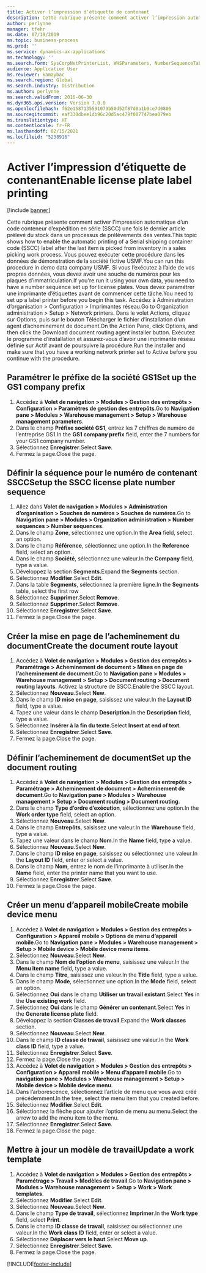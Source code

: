 ```yaml
---
title: Activer l’impression d’étiquette de contenant
description: Cette rubrique présente comment activer l’impression automatique d’un code conteneur d’expédition en série (SSCC) une fois le dernier article prélevé du stock dans un processus de prélèvements des ventes.
author: perlynne
manager: tfehr
ms.date: 07/19/2019
ms.topic: business-process
ms.prod: ''
ms.service: dynamics-ax-applications
ms.technology: ''
ms.search.form: SysCorpNetPrinterList, WHSParameters, NumberSequenceTableListPage, NumberSequenceDetails, WHSDocumentRoutingLayout, WHSDocumentRouting, WHSRFMenuItem, WHSRFMenu, WHSWorkTemplateTable, WHSLicensePlateLabelBuildConfig, WHSLicensePlateLabel
audience: Application User
ms.reviewer: kamaybac
ms.search.region: Global
ms.search.industry: Distribution
ms.author: perlynne
ms.search.validFrom: 2016-06-30
ms.dyn365.ops.version: Version 7.0.0
ms.openlocfilehash: f62e1587135591079b50d52f87d0a1b0ce7d0806
ms.sourcegitcommit: eaf330dbee1db96c20d5ac479f007747bea079eb
ms.translationtype: HT
ms.contentlocale: fr-FR
ms.lasthandoff: 02/15/2021
ms.locfileid: "5238916"
---
```

# <a name="enable-license-plate-label-printing"></a><span data-ttu-id="9ba31-103">Activer l’impression d’étiquette de contenant</span><span class="sxs-lookup"><span data-stu-id="9ba31-103">Enable license plate label printing</span></span>

[!include [banner](../../includes/banner.md)]

<span data-ttu-id="9ba31-104">Cette rubrique présente comment activer l’impression automatique d’un code conteneur d’expédition en série (SSCC) une fois le dernier article prélevé du stock dans un processus de prélèvements des ventes.</span><span class="sxs-lookup"><span data-stu-id="9ba31-104">This topic shows how to enable the automatic printing of a Serial shipping container code (SSCC) label after the last item is picked from inventory in a sales picking work process.</span></span> <span data-ttu-id="9ba31-105">Vous pouvez exécuter cette procédure dans les données de démonstration de la société fictive USMF.</span><span class="sxs-lookup"><span data-stu-id="9ba31-105">You can run this procedure in demo data company USMF.</span></span> <span data-ttu-id="9ba31-106">Si vous l’exécutez à l’aide de vos propres données, vous devez avoir une souche de numéros pour les plaques d’immatriculation.</span><span class="sxs-lookup"><span data-stu-id="9ba31-106">If you're run it using your own data, you need to have a number sequence set up for license plates.</span></span> <span data-ttu-id="9ba31-107">Vous devez paramétrer une imprimante d’étiquettes avant de commencer cette tâche.</span><span class="sxs-lookup"><span data-stu-id="9ba31-107">You need to set up a label printer before you begin this task.</span></span> <span data-ttu-id="9ba31-108">Accédez à Administration d’organisation > Configuration > Imprimantes réseau.</span><span class="sxs-lookup"><span data-stu-id="9ba31-108">Go to Organization administration > Setup > Network printers.</span></span> <span data-ttu-id="9ba31-109">Dans le volet Actions, cliquez sur Options, puis sur le bouton Télécharger le fichier d’installation d’un agent d’acheminement de document.</span><span class="sxs-lookup"><span data-stu-id="9ba31-109">On the Action Pane, click Options, and then click the Download document routing agent installer button.</span></span> <span data-ttu-id="9ba31-110">Exécutez le programme d’installation et assurez-vous d’avoir une imprimante réseau définie sur Actif avant de poursuivre la procédure.</span><span class="sxs-lookup"><span data-stu-id="9ba31-110">Run the installer and make sure that you have a working network printer set to Active before you continue with the procedure.</span></span>


## <a name="set-up-the-gs1-company-prefix"></a><span data-ttu-id="9ba31-111">Paramétrer le préfixe de la société GS1</span><span class="sxs-lookup"><span data-stu-id="9ba31-111">Set up the GS1 company prefix</span></span>
1. <span data-ttu-id="9ba31-112">Accédez à **Volet de navigation > Modules > Gestion des entrepôts > Configuration > Paramètres de gestion des entrepôts**.</span><span class="sxs-lookup"><span data-stu-id="9ba31-112">Go to **Navigation pane > Modules > Warehouse management > Setup > Warehouse management parameters**.</span></span>
2. <span data-ttu-id="9ba31-113">Dans le champ **Préfixe société GS1**, entrez les 7 chiffres de numéro de l’entreprise GS1.</span><span class="sxs-lookup"><span data-stu-id="9ba31-113">In the **GS1 company prefix** field, enter the 7 numbers for your GS1 company number.</span></span>
3. <span data-ttu-id="9ba31-114">Sélectionnez **Enregistrer**.</span><span class="sxs-lookup"><span data-stu-id="9ba31-114">Select **Save**.</span></span>
4. <span data-ttu-id="9ba31-115">Fermez la page.</span><span class="sxs-lookup"><span data-stu-id="9ba31-115">Close the page.</span></span>

## <a name="setup-the-sscc-license-plate-number-sequence"></a><span data-ttu-id="9ba31-116">Définir la séquence pour le numéro de contenant SSCC</span><span class="sxs-lookup"><span data-stu-id="9ba31-116">Setup the SSCC license plate number sequence</span></span>
1. <span data-ttu-id="9ba31-117">Allez dans **Volet de navigation > Modules > Administration d’organisation > Souches de numéros > Souches de numéros**.</span><span class="sxs-lookup"><span data-stu-id="9ba31-117">Go to **Navigation pane > Modules > Organization administration > Number sequences > Number sequences**.</span></span>
2. <span data-ttu-id="9ba31-118">Dans le champ **Zone**, sélectionnez une option.</span><span class="sxs-lookup"><span data-stu-id="9ba31-118">In the **Area** field, select an option.</span></span>
3. <span data-ttu-id="9ba31-119">Dans le champ **Référence**, sélectionnez une option.</span><span class="sxs-lookup"><span data-stu-id="9ba31-119">In the **Reference** field, select an option.</span></span>
4. <span data-ttu-id="9ba31-120">Dans le champ **Société**, sélectionnez une valeur.</span><span class="sxs-lookup"><span data-stu-id="9ba31-120">In the **Company** field, type a value.</span></span>
5. <span data-ttu-id="9ba31-121">Développez la section **Segments**.</span><span class="sxs-lookup"><span data-stu-id="9ba31-121">Expand the **Segments** section.</span></span>
6. <span data-ttu-id="9ba31-122">Sélectionnez **Modifier**.</span><span class="sxs-lookup"><span data-stu-id="9ba31-122">Select **Edit**.</span></span>
7. <span data-ttu-id="9ba31-123">Dans la table **Segments**, sélectionnez la première ligne.</span><span class="sxs-lookup"><span data-stu-id="9ba31-123">In the **Segments** table, select the first row</span></span>
8. <span data-ttu-id="9ba31-124">Sélectionnez **Supprimer**.</span><span class="sxs-lookup"><span data-stu-id="9ba31-124">Select **Remove**.</span></span>
9. <span data-ttu-id="9ba31-125">Sélectionnez **Supprimer**.</span><span class="sxs-lookup"><span data-stu-id="9ba31-125">Select **Remove**.</span></span>
10. <span data-ttu-id="9ba31-126">Sélectionnez **Enregistrer**.</span><span class="sxs-lookup"><span data-stu-id="9ba31-126">Select **Save**.</span></span>
11. <span data-ttu-id="9ba31-127">Fermez la page.</span><span class="sxs-lookup"><span data-stu-id="9ba31-127">Close the page.</span></span>

## <a name="create-the-document-route-layout"></a><span data-ttu-id="9ba31-128">Créer la mise en page de l’acheminement du document</span><span class="sxs-lookup"><span data-stu-id="9ba31-128">Create the document route layout</span></span>
1. <span data-ttu-id="9ba31-129">Accédez à **Volet de navigation > Modules > Gestion des entrepôts > Paramétrage > Acheminement de document > Mises en page de l’acheminement de document**.</span><span class="sxs-lookup"><span data-stu-id="9ba31-129">Go to **Navigation pane > Modules > Warehouse management > Setup > Document routing > Document routing layouts**.</span></span> <span data-ttu-id="9ba31-130">Activez la structure de SSCC.</span><span class="sxs-lookup"><span data-stu-id="9ba31-130">Enable the SSCC layout.</span></span>  
2. <span data-ttu-id="9ba31-131">Sélectionnez **Nouveau**.</span><span class="sxs-lookup"><span data-stu-id="9ba31-131">Select **New**.</span></span>
3. <span data-ttu-id="9ba31-132">Dans le champ **ID mise en page**, saisissez une valeur.</span><span class="sxs-lookup"><span data-stu-id="9ba31-132">In the **Layout ID** field, type a value.</span></span>
4. <span data-ttu-id="9ba31-133">Tapez une valeur dans le champ **Description**.</span><span class="sxs-lookup"><span data-stu-id="9ba31-133">In the **Description** field, type a value.</span></span>
5. <span data-ttu-id="9ba31-134">Sélectionnez **Insérer à la fin du texte**.</span><span class="sxs-lookup"><span data-stu-id="9ba31-134">Select **Insert at end of text**.</span></span>
6. <span data-ttu-id="9ba31-135">Sélectionnez **Enregistrer**.</span><span class="sxs-lookup"><span data-stu-id="9ba31-135">Select **Save**.</span></span>
7. <span data-ttu-id="9ba31-136">Fermez la page.</span><span class="sxs-lookup"><span data-stu-id="9ba31-136">Close the page.</span></span>

## <a name="set-up-the-document-routing"></a><span data-ttu-id="9ba31-137">Définir l’acheminement de document</span><span class="sxs-lookup"><span data-stu-id="9ba31-137">Set up the document routing</span></span>
1. <span data-ttu-id="9ba31-138">Accédez à **Volet de navigation > Modules > Gestion des entrepôts > Paramétrage > Acheminement de document > Acheminement de document**.</span><span class="sxs-lookup"><span data-stu-id="9ba31-138">Go to **Navigation pane > Modules > Warehouse management > Setup > Document routing > Document routing**.</span></span>
2. <span data-ttu-id="9ba31-139">Dans le champ **Type d’ordre d’exécution**, sélectionnez une option.</span><span class="sxs-lookup"><span data-stu-id="9ba31-139">In the **Work order type** field, select an option.</span></span>
3. <span data-ttu-id="9ba31-140">Sélectionnez **Nouveau**.</span><span class="sxs-lookup"><span data-stu-id="9ba31-140">Select **New**.</span></span>
4. <span data-ttu-id="9ba31-141">Dans le champ **Entrepôts**, saisissez une valeur.</span><span class="sxs-lookup"><span data-stu-id="9ba31-141">In the **Warehouse** field, type a value.</span></span>
5. <span data-ttu-id="9ba31-142">Tapez une valeur dans le champ **Nom**.</span><span class="sxs-lookup"><span data-stu-id="9ba31-142">In the **Name** field, type a value.</span></span>
6. <span data-ttu-id="9ba31-143">Sélectionnez **Nouveau**.</span><span class="sxs-lookup"><span data-stu-id="9ba31-143">Select **New**.</span></span>
7. <span data-ttu-id="9ba31-144">Dans le champ **ID mise en page**, saisissez ou sélectionnez une valeur.</span><span class="sxs-lookup"><span data-stu-id="9ba31-144">In the **Layout ID** field, enter or select a value.</span></span>
8. <span data-ttu-id="9ba31-145">Dans le champ **Nom**, entrez le nom de l’imprimante à utiliser.</span><span class="sxs-lookup"><span data-stu-id="9ba31-145">In the **Name** field, enter the printer name that you want to use.</span></span>
9. <span data-ttu-id="9ba31-146">Sélectionnez **Enregistrer**.</span><span class="sxs-lookup"><span data-stu-id="9ba31-146">Select **Save**.</span></span>
10. <span data-ttu-id="9ba31-147">Fermez la page.</span><span class="sxs-lookup"><span data-stu-id="9ba31-147">Close the page.</span></span>

## <a name="create-mobile-device-menu"></a><span data-ttu-id="9ba31-148">Créer un menu d’appareil mobile</span><span class="sxs-lookup"><span data-stu-id="9ba31-148">Create mobile device menu</span></span>
1. <span data-ttu-id="9ba31-149">Accédez à **Volet de navigation > Modules > Gestion des entrepôts > Configuration > Appareil mobile > Options de menu d’appareil mobile**.</span><span class="sxs-lookup"><span data-stu-id="9ba31-149">Go to **Navigation pane > Modules > Warehouse management > Setup > Mobile device > Mobile device menu items**.</span></span>
2. <span data-ttu-id="9ba31-150">Sélectionnez **Nouveau**.</span><span class="sxs-lookup"><span data-stu-id="9ba31-150">Select **New**.</span></span>
3. <span data-ttu-id="9ba31-151">Dans le champ **Nom de l’option de menu**, saisissez une valeur.</span><span class="sxs-lookup"><span data-stu-id="9ba31-151">In the **Menu item name** field, type a value.</span></span>
4. <span data-ttu-id="9ba31-152">Dans le champ **Titre**, saisissez une valeur.</span><span class="sxs-lookup"><span data-stu-id="9ba31-152">In the **Title** field, type a value.</span></span>
5. <span data-ttu-id="9ba31-153">Dans le champ **Mode**, sélectionnez une option.</span><span class="sxs-lookup"><span data-stu-id="9ba31-153">In the **Mode** field, select an option.</span></span>
6. <span data-ttu-id="9ba31-154">Sélectionnez **Oui** dans le champ **Utiliser un travail existant**.</span><span class="sxs-lookup"><span data-stu-id="9ba31-154">Select **Yes** in the **Use existing work** field.</span></span>
7. <span data-ttu-id="9ba31-155">Sélectionnez **Oui** dans le champ **Générer un contenant**.</span><span class="sxs-lookup"><span data-stu-id="9ba31-155">Select **Yes** in the **Generate license plate** field.</span></span>
8. <span data-ttu-id="9ba31-156">Développez la section **Classes de travail**.</span><span class="sxs-lookup"><span data-stu-id="9ba31-156">Expand the **Work classes** section.</span></span>
9. <span data-ttu-id="9ba31-157">Sélectionnez **Nouveau**.</span><span class="sxs-lookup"><span data-stu-id="9ba31-157">Select **New**.</span></span>
10. <span data-ttu-id="9ba31-158">Dans le champ **ID classe de travail**, saisissez une valeur.</span><span class="sxs-lookup"><span data-stu-id="9ba31-158">In the **Work class ID** field, type a value.</span></span>
11. <span data-ttu-id="9ba31-159">Sélectionnez **Enregistrer**.</span><span class="sxs-lookup"><span data-stu-id="9ba31-159">Select **Save**.</span></span>
12. <span data-ttu-id="9ba31-160">Fermez la page.</span><span class="sxs-lookup"><span data-stu-id="9ba31-160">Close the page.</span></span>
13. <span data-ttu-id="9ba31-161">Accédez à **Volet de navigation > Modules > Gestion des entrepôts > Configuration > Appareil mobile > Menu d’appareil mobile**.</span><span class="sxs-lookup"><span data-stu-id="9ba31-161">Go to **navigation pane > Modules > Warehouse management > Setup > Mobile device > Mobile device menu**.</span></span>
14. <span data-ttu-id="9ba31-162">Dans l’arborescence, sélectionnez l’article de menu que vous avez créé précédemment.</span><span class="sxs-lookup"><span data-stu-id="9ba31-162">In the tree, select the menu item that you created before.</span></span>
15. <span data-ttu-id="9ba31-163">Sélectionnez **Modifier**.</span><span class="sxs-lookup"><span data-stu-id="9ba31-163">Select **Edit**.</span></span>
16. <span data-ttu-id="9ba31-164">Sélectionnez la flèche pour ajouter l’option de menu au menu.</span><span class="sxs-lookup"><span data-stu-id="9ba31-164">Select the arrow to add the menu item to the menu.</span></span>
17. <span data-ttu-id="9ba31-165">Sélectionnez **Enregistrer**.</span><span class="sxs-lookup"><span data-stu-id="9ba31-165">Select **Save**.</span></span>
18. <span data-ttu-id="9ba31-166">Fermez la page.</span><span class="sxs-lookup"><span data-stu-id="9ba31-166">Close the page.</span></span>

## <a name="update-a-work-template"></a><span data-ttu-id="9ba31-167">Mettre à jour un modèle de travail</span><span class="sxs-lookup"><span data-stu-id="9ba31-167">Update a work template</span></span>
1. <span data-ttu-id="9ba31-168">Accédez à **Volet de navigation > Modules > Gestion des entrepôts > Paramétrage > Travail > Modèles de travail**.</span><span class="sxs-lookup"><span data-stu-id="9ba31-168">Go to **Navigation pane > Modules > Warehouse management > Setup > Work > Work templates**.</span></span>
2. <span data-ttu-id="9ba31-169">Sélectionnez **Modifier**.</span><span class="sxs-lookup"><span data-stu-id="9ba31-169">Select **Edit**.</span></span>
3. <span data-ttu-id="9ba31-170">Sélectionnez **Nouveau**.</span><span class="sxs-lookup"><span data-stu-id="9ba31-170">Select **New**.</span></span>
4. <span data-ttu-id="9ba31-171">Dans le champ **Type de travail**, sélectionnez **Imprimer**.</span><span class="sxs-lookup"><span data-stu-id="9ba31-171">In the **Work type** field, select **Print**.</span></span>
5. <span data-ttu-id="9ba31-172">Dans le champ **ID classe de travail**, saisissez ou sélectionnez une valeur.</span><span class="sxs-lookup"><span data-stu-id="9ba31-172">In the **Work class ID** field, enter or select a value.</span></span>
6. <span data-ttu-id="9ba31-173">Sélectionnez **Déplacer vers le haut**.</span><span class="sxs-lookup"><span data-stu-id="9ba31-173">Select **Move up**.</span></span>
7. <span data-ttu-id="9ba31-174">Sélectionnez **Enregistrer**.</span><span class="sxs-lookup"><span data-stu-id="9ba31-174">Select **Save**.</span></span>
8. <span data-ttu-id="9ba31-175">Fermez la page.</span><span class="sxs-lookup"><span data-stu-id="9ba31-175">Close the page.</span></span>



[!INCLUDE[footer-include](../../../includes/footer-banner.md)]